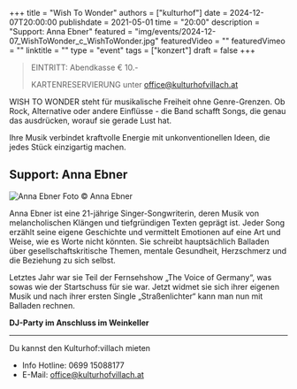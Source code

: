 +++
title = "Wish To Wonder"
authors = ["kulturhof"]
date = 2024-12-07T20:00:00
publishdate = 2021-05-01
time = "20:00"
description = "Support: Anna Ebner"
featured = "img/events/2024-12-07_WishToWonder_c_WishToWonder.jpg"
featuredVideo = ""
featuredVimeo = ""
linktitle = ""
type = "event"
tags = ["konzert"]
draft = false
+++


>EINTRITT: Abendkasse € 10.-
>
>KARTENRESERVIERUNG unter office@kulturhofvillach.at

WISH TO WONDER steht für musikalische Freiheit ohne Genre-Grenzen. Ob Rock, Alternative oder andere Einflüsse - die Band schafft Songs, die genau das ausdrücken, worauf sie gerade Lust hat.

Ihre Musik verbindet kraftvolle Energie mit unkonventionellen Ideen, die jedes Stück einzigartig machen.

## Support: Anna Ebner

![Anna Ebner](/img/events/2024-12-07_AnnaEbner_c_AnnaEbner.jpg)
Foto © Anna Ebner

Anna Ebner ist eine 21-jährige Singer-Songwriterin, deren Musik von melancholischen Klängen und tiefgründigen Texten geprägt ist. Jeder Song erzählt seine eigene Geschichte und vermittelt Emotionen auf eine Art und Weise, wie es Worte nicht könnten. Sie schreibt hauptsächlich Balladen über gesellschaftskritische Themen, mentale Gesundheit, Herzschmerz und die Beziehung zu sich selbst. 

Letztes Jahr war sie Teil der Fernsehshow „The Voice of Germany“, was sowas wie der Startschuss für sie war. Jetzt widmet sie sich ihrer eigenen Musik und nach ihrer ersten Single „Straßenlichter“ kann man nun mit Balladen rechnen.


**DJ-Party im Anschluss im Weinkeller**

_________________________________________
Du kannst den Kulturhof:villach mieten
- Info Hotline: 0699 15088177 
- E-Mail: office@kulturhofvillach.at

